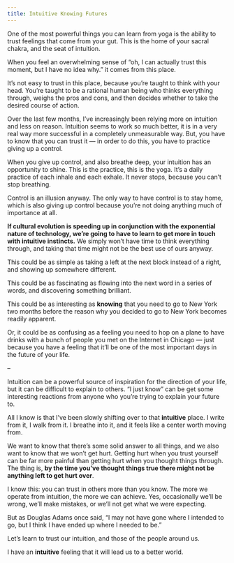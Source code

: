 ```yaml
---
title: Intuitive Knowing Futures
---
```


One of the most powerful things you can learn from yoga is the ability to
trust feelings that come from your gut. This is the home of your sacral
chakra, and the seat of intuition.

When you feel an overwhelming sense of “oh, I can actually trust this moment,
but I have no idea why.” it comes from this place.

It’s not easy to trust in this place, because you’re taught to think with your
head. You’re taught to be a rational human being who thinks everything
through, weighs the pros and cons, and then decides whether to take the
desired course of action.

Over the last few months, I’ve increasingly been relying more on intuition and
less on reason. Intuition seems to work so much better, it is in a very real
way more successful in a completely unmeasurable way. But, you have to know
that you can trust it — in order to do this, you have to practice giving up a
control.

When you give up control, and also breathe deep, your intuition has an
opportunity to shine. This is the practice, this is the yoga. It’s a daily
practice of each inhale and each exhale. It never stops, because you can’t
stop breathing.

Control is an illusion anyway. The only way to have control is to stay home,
which is also giving up control because you’re not doing anything much of
importance at all.

**If cultural evolution is speeding up in conjunction with the exponential nature of technology, we’re going to have to learn to get more in touch with intuitive instincts.** We simply won’t have time to think everything through, and taking that time might not be the best use of ours anyway.

This could be as simple as taking a left at the next block instead of a right,
and showing up somewhere different.

This could be as fascinating as flowing into the next word in a series of
words, and discovering something brilliant.

This could be as interesting as **knowing** that you need to go to New York
two months before the reason why you decided to go to New York becomes readily
apparent.

Or, it could be as confusing as a feeling you need to hop on a plane to have
drinks with a bunch of people you met on the Internet in
Chicago — just because you have a feeling that it’ll be one of the most
important days in the future of your life.

–

Intuition can be a powerful source of inspiration for the direction of your
life, but it can be difficult to explain to others. “I just know” can be get
some interesting reactions from anyone who you’re trying to explain your
future to.

All I know is that I’ve been slowly shifting over to that **intuitive** place.
I write from it, I walk from it. I breathe into it, and it feels like a center
worth moving from.

We want to know that there’s some solid answer to all things, and we also want
to know that we won’t get hurt. Getting hurt when you trust yourself can be
far more painful than getting hurt when you thought things through. The thing
is, **by the time you’ve thought things true there might not be anything left
to get hurt over**.

I know this: you can trust in others more than you know. The more we operate
from intuition, the more we can achieve. Yes, occasionally we’ll be wrong,
we’ll make mistakes, or we’ll not get what we were expecting.

But as Douglas Adams once said, “I may not have gone where I intended to go,
but I think I have ended up where I needed to be.”

Let’s learn to trust our intuition, and those of the people around us.

I have an **intuitive** feeling that it will lead us to a better world.
